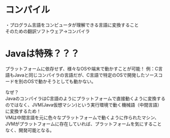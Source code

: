 # コンパイル
・プログラム言語をコンピュータが理解できる言語に変換すること   
そのための翻訳ソフトウェア→コンパイラ

# Javaは特殊？？？
プラットフォームに依存せず、様々なOSや端末で動かすことが可能！
例：C言語もJavaと同じコンパイラの言語だが、C言語で特定のOSで開発したソースコードを別のOSで動かそうとしても動かない。

なぜ？   
JavaのコンパイラはC言語のようにプラットフォームで直接動くように変換するのではなく、JVM(Java仮想マシン)という実行環境で動く機械語（中間言語）に変換するため！   
VMは中間言語を元に色々なプラットフォームで動くように作られたマシン、JVMがプラットフォームに存在していれば、プラットフォームを気にすることなく、開発可能となる。



